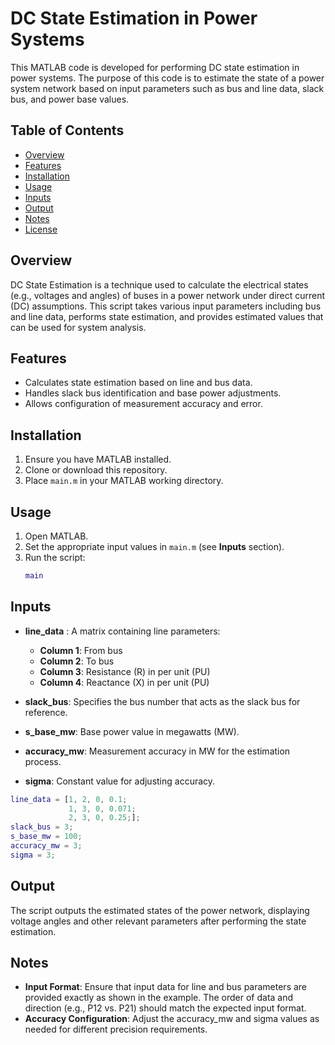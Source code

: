 # DC State Estimation in Power Systems

This MATLAB code is developed for performing DC state estimation in power systems. The purpose of this code is to estimate the state of a power system network based on input parameters such as bus and line data, slack bus, and power base values.

## Table of Contents
- [Overview](#overview)
- [Features](#features)
- [Installation](#installation)
- [Usage](#usage)
- [Inputs](#inputs)
- [Output](#output)
- [Notes](#notes)
- [License](#license)

## Overview

DC State Estimation is a technique used to calculate the electrical states (e.g., voltages and angles) of buses in a power network under direct current (DC) assumptions. This script takes various input parameters including bus and line data, performs state estimation, and provides estimated values that can be used for system analysis.

## Features

- Calculates state estimation based on line and bus data.
- Handles slack bus identification and base power adjustments.
- Allows configuration of measurement accuracy and error.

## Installation

1. Ensure you have MATLAB installed.
2. Clone or download this repository.
3. Place `main.m` in your MATLAB working directory.

## Usage

1. Open MATLAB.
2. Set the appropriate input values in `main.m` (see **Inputs** section).
3. Run the script:
   ```matlab
   main
## Inputs
-	**line_data** : A matrix containing line parameters:

	*	**Column 1**: From bus
	*	**Column 2**: To bus
	*	**Column 3**: Resistance (R) in per unit (PU)
	*	**Column 4**: Reactance (X) in per unit (PU)
-	**slack_bus**: Specifies the bus number that acts as the slack bus for reference.

-	**s_base_mw**: Base power value in megawatts (MW).

-	**accuracy_mw**: Measurement accuracy in MW for the estimation process.

-	**sigma**: Constant value for adjusting accuracy.
```matlab
line_data = [1, 2, 0, 0.1;
             1, 3, 0, 0.071;
             2, 3, 0, 0.25;];
slack_bus = 3;
s_base_mw = 100;
accuracy_mw = 3;
sigma = 3;
```
## Output
The script outputs the estimated states of the power network, displaying voltage angles and other relevant parameters after performing the state estimation.
## Notes
-	**Input Format**: Ensure that input data for line and bus parameters are provided exactly as shown in the example. The order of data and direction (e.g., P12 vs. P21) should match the expected input format.
-	**Accuracy Configuration**: Adjust the accuracy_mw and sigma values as needed for different precision requirements.
